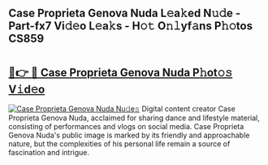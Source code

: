 ## Case Proprieta Genova Nuda L𝚎a𝚔ed N𝚞𝚍e - Part-fx7 Vi𝚍𝚎o L𝚎a𝚔s - H𝚘𝚝 O𝚗𝚕yf𝚊ns P𝚑𝚘tos CS859

# <h2><a href="http://kf6ali.oniu.top/?m=Case+Proprieta+Genova+Nuda">🔗👉 🔴 Case Proprieta Genova Nuda P𝚑ot𝚘𝚜 V𝚒d𝚎o</a></h2>

[![Case Proprieta Genova Nuda Nu𝚍e𝚜](https://i.imgur.com/0qMVB7G.gif)](http://kf6ali.oniu.top/?m=Case+Proprieta+Genova+Nuda)
Digital content creator Case Proprieta Genova Nuda, acclaimed for sharing dance and lifestyle material, consisting of performances and vlogs on social media. Case Proprieta Genova Nuda's public image is marked by its friendly and approachable nature, but the complexities of his personal life remain a source of fascination and intrigue.  
